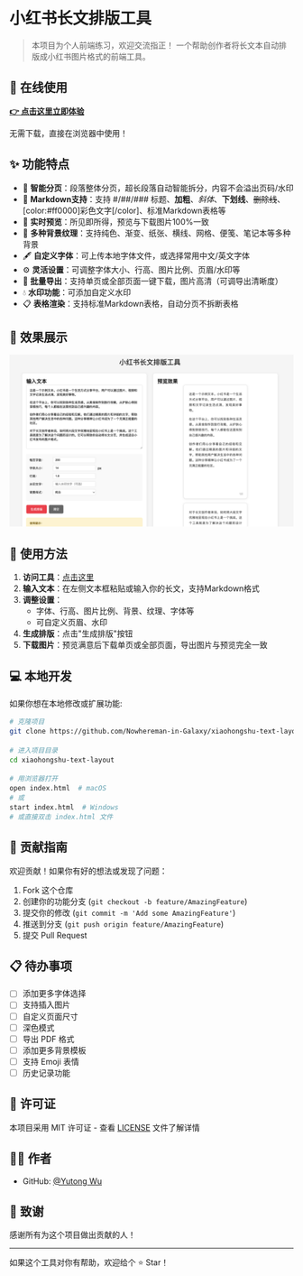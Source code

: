 # 小红书长文排版工具
> 本项目为个人前端练习，欢迎交流指正！
一个帮助创作者将长文本自动排版成小红书图片格式的前端工具。

## 🚀 在线使用

**[👉 点击这里立即体验](https://Nowhereman-in-Galaxy.github.io/xiaohongshu-text-layout/)**

无需下载，直接在浏览器中使用！

## ✨ 功能特点

- 📄 **智能分页**：段落整体分页，超长段落自动智能拆分，内容不会溢出页码/水印
- 📝 **Markdown支持**：支持 #/##/### 标题、**加粗**、*斜体*、__下划线__、~~删除线~~、[color:#ff0000]彩色文字[/color]、标准Markdown表格等
- 👀 **实时预览**：所见即所得，预览与下载图片100%一致
- 🎨 **多种背景纹理**：支持纯色、渐变、纸张、横线、网格、便笺、笔记本等多种背景
- 🖋️ **自定义字体**：可上传本地字体文件，或选择常用中文/英文字体
- ⚙️ **灵活设置**：可调整字体大小、行高、图片比例、页眉/水印等
- 💾 **批量导出**：支持单页或全部页面一键下载，图片高清（可调导出清晰度）
- 💧 **水印功能**：可添加自定义水印
- 📋 **表格渲染**：支持标准Markdown表格，自动分页不拆断表格

## 📸 效果展示

![生成效果示例](assets/screenshots/example.png)

## 🎯 使用方法

1. **访问工具**：[点击这里](https://Nowhereman-in-Galaxy.github.io/xiaohongshu-text-layout/)
2. **输入文本**：在左侧文本框粘贴或输入你的长文，支持Markdown格式
3. **调整设置**：
   - 字体、行高、图片比例、背景、纹理、字体等
   - 可自定义页眉、水印
4. **生成排版**：点击"生成排版"按钮
5. **下载图片**：预览满意后下载单页或全部页面，导出图片与预览完全一致

## 💻 本地开发

如果你想在本地修改或扩展功能:

```bash
# 克隆项目
git clone https://github.com/Nowhereman-in-Galaxy/xiaohongshu-text-layout.git

# 进入项目目录
cd xiaohongshu-text-layout

# 用浏览器打开
open index.html  # macOS
# 或
start index.html  # Windows
# 或直接双击 index.html 文件
```

## 🤝 贡献指南

欢迎贡献！如果你有好的想法或发现了问题：

1. Fork 这个仓库
2. 创建你的功能分支 (`git checkout -b feature/AmazingFeature`)
3. 提交你的修改 (`git commit -m 'Add some AmazingFeature'`)
4. 推送到分支 (`git push origin feature/AmazingFeature`)
5. 提交 Pull Request

## 📋 待办事项

- [ ] 添加更多字体选择
- [ ] 支持插入图片
- [ ] 自定义页面尺寸
- [ ] 深色模式
- [ ] 导出 PDF 格式
- [ ] 添加更多背景模板
- [ ] 支持 Emoji 表情
- [ ] 历史记录功能

## 📄 许可证

本项目采用 MIT 许可证 - 查看 [LICENSE](LICENSE) 文件了解详情

## 👨‍💻 作者

- GitHub: [@Yutong Wu](https://github.com/Nowhereman-in-Galaxy)

## 🙏 致谢

感谢所有为这个项目做出贡献的人！

---

如果这个工具对你有帮助，欢迎给个 ⭐ Star！